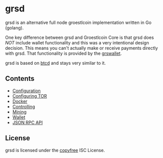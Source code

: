 # grsd

grsd is an alternative full node groestlcoin implementation written in Go
(golang).

One key difference between grsd and Groestlcoin Core is that grsd does *NOT*
include wallet functionality and this was a very intentional design decision.
This means you can't actually make or receive payments directly with grsd.
That functionality is provided by the
[grswallet](https://github.com/Groestlcoin/grswallet).

grsd is based on [btcd](https://github.com/btcsuite/btcd) and stays
very similar to it.

## Contents

* [Configuration](configuration.md)
* [Configuring TOR](configuring_tor.md)
* [Docker](using_docker.md)
* [Controlling](controlling.md)
* [Mining](mining.md)
* [Wallet](wallet.md)
* [JSON RPC API](json_rpc_api.md)

## License

grsd is licensed under the [copyfree](http://copyfree.org) ISC License.

